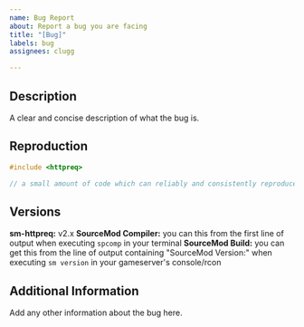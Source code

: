 ```yaml
---
name: Bug Report
about: Report a bug you are facing
title: "[Bug]"
labels: bug
assignees: clugg

---
```


## Description
A clear and concise description of what the bug is.

## Reproduction
```c
#include <httpreq>

// a small amount of code which can reliably and consistently reproduce the bug
```

## Versions
**sm-httpreq:** v2.x
**SourceMod Compiler:** you can this from the first line of output when executing `spcomp` in your terminal
**SourceMod Build:** you can get this from the line of output containing "SourceMod Version:" when executing `sm version` in your gameserver's console/rcon

## Additional Information
Add any other information about the bug here.
